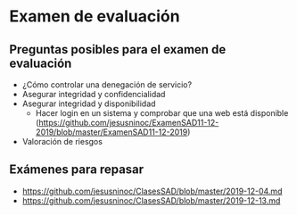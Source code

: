 # Examen de evaluación

## Preguntas posibles para el examen de evaluación

- ¿Cómo controlar una denegación de servicio?
- Asegurar integridad y confidencialidad
- Asegurar integridad y disponibilidad
  - Hacer login en un sistema y comprobar que una web está disponible (https://github.com/jesusninoc/ExamenSAD11-12-2019/blob/master/ExamenSAD11-12-2019)
- Valoración de riesgos

## Exámenes para repasar

* https://github.com/jesusninoc/ClasesSAD/blob/master/2019-12-04.md
* https://github.com/jesusninoc/ClasesSAD/blob/master/2019-12-13.md
